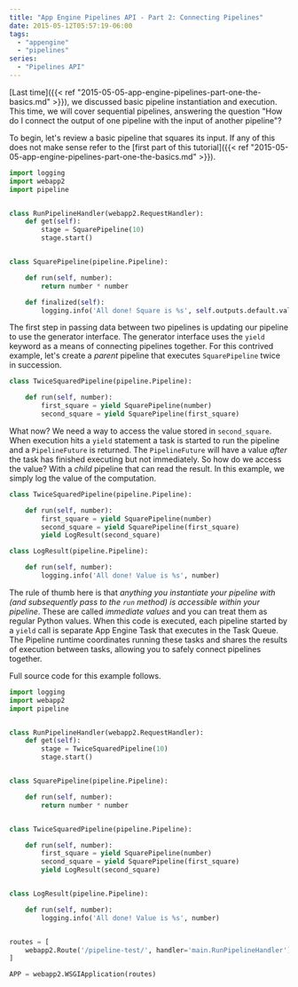 ```yaml
---
title: "App Engine Pipelines API - Part 2: Connecting Pipelines" 
date: 2015-05-12T05:57:19-06:00
tags: 
  - "appengine"
  - "pipelines"
series:
  - "Pipelines API"
---
```


[Last time]({{< ref "2015-05-05-app-engine-pipelines-part-one-the-basics.md" >}}), 
we discussed basic pipeline instantiation and execution. This time, we will
cover sequential pipelines, answering the question "How do I connect the output
of one pipeline with the input of another pipeline"?

<!--more-->

To begin, let's review a basic pipeline that squares its input. If any of this
does not make sense refer to the [first part of this tutorial]({{< ref
"2015-05-05-app-engine-pipelines-part-one-the-basics.md" >}}).

```python
import logging
import webapp2
import pipeline


class RunPipelineHandler(webapp2.RequestHandler):
    def get(self):
        stage = SquarePipeline(10)
        stage.start()


class SquarePipeline(pipeline.Pipeline):

    def run(self, number):
        return number * number

    def finalized(self):
        logging.info('All done! Square is %s', self.outputs.default.value)
```

The first step in passing data between two pipelines is updating our pipeline to
use the generator interface. The generator interface uses the `yield` keyword as
a means of connecting pipelines together. For this contrived example, let's
create a *parent* pipeline that executes `SquarePipeline` twice in succession.

```python
class TwiceSquaredPipeline(pipeline.Pipeline):

    def run(self, number):
        first_square = yield SquarePipeline(number)
        second_square = yield SquarePipeline(first_square)
```

What now? We need a way to access the value stored in `second_square`. When
execution hits a `yield` statement a task is started to run the pipeline and a
`PipelineFuture` is returned. The `PipelineFuture` will have a value *after* the
task has finished executing but not immediately. So how do we access the value?
With a *child* pipeline that can read the result. In this example, we simply log
the value of the computation.

```python
class TwiceSquaredPipeline(pipeline.Pipeline):

    def run(self, number):
        first_square = yield SquarePipeline(number)
        second_square = yield SquarePipeline(first_square)
        yield LogResult(second_square)

class LogResult(pipeline.Pipeline):

    def run(self, number):
        logging.info('All done! Value is %s', number)
```

The rule of thumb here is that *anything you instantiate your pipeline with (and
subsequently pass to the `run` method) is accessible within your
pipeline*. These are called *immediate values* and you can treat them as regular
Python values. When this code is executed, each pipeline started by a `yield`
call is separate App Engine Task that executes in the Task Queue. The Pipeline
runtime coordinates running these tasks and shares the results of execution
between tasks, allowing you to safely connect pipelines together.

Full source code for this example follows.

```python
import logging
import webapp2
import pipeline


class RunPipelineHandler(webapp2.RequestHandler):
    def get(self):
        stage = TwiceSquaredPipeline(10)
        stage.start()


class SquarePipeline(pipeline.Pipeline):

    def run(self, number):
        return number * number


class TwiceSquaredPipeline(pipeline.Pipeline):

    def run(self, number):
        first_square = yield SquarePipeline(number)
        second_square = yield SquarePipeline(first_square)
        yield LogResult(second_square)


class LogResult(pipeline.Pipeline):

    def run(self, number):
        logging.info('All done! Value is %s', number)


routes = [
    webapp2.Route('/pipeline-test/', handler='main.RunPipelineHandler')
]

APP = webapp2.WSGIApplication(routes)
```
